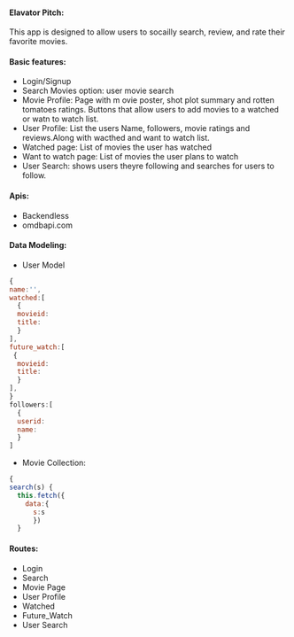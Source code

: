 #### Elavator Pitch:
This app is designed to allow users to socailly search, review, and rate their favorite movies. 

#### Basic features:
- Login/Signup 
- Search Movies option: user movie search
- Movie Profile: Page with m ovie poster, shot plot summary and rotten tomatoes ratings. Buttons that allow users to add movies to a watched or watn to watch list. 
- User Profile: List the users Name, followers, movie ratings and reviews.Along with wacthed and want to watch list. 
- Watched page: List of movies the user has watched
- Want to watch page: List of movies the user plans to watch
- User Search: shows users theyre following and searches for users to follow. 

#### Apis:
- Backendless
- omdbapi.com

#### Data Modeling:
- User Model
```javascript
{
name:'',
watched:[
  {
  movieid:
  title:
  }
],
future_watch:[
 {
  movieid:
  title:
  }
],
}
followers:[
  {
  userid:
  name:
  }
]
```
- Movie Collection:
```javascript
{
search(s) {
  this.fetch({
    data:{
      s:s
      })
  }
```
#### Routes:
- Login
- Search
- Movie Page 
- User Profile
- Watched
- Future_Watch
- User Search


  
